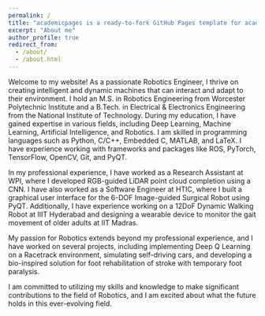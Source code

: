 ```yaml
---
permalink: /
title: "academicpages is a ready-to-fork GitHub Pages template for academic personal websites"
excerpt: "About me"
author_profile: true
redirect_from: 
  - /about/
  - /about.html
---
```


Welcome to my website! As a passionate Robotics Engineer, I thrive on creating intelligent and dynamic machines that can interact and adapt to their environment. I hold an M.S. in Robotics Engineering from Worcester Polytechnic Institute and a B.Tech. in Electrical & Electronics Engineering from the National Institute of Technology. During my education, I have gained expertise in various fields, including Deep Learning, Machine Learning, Artificial Intelligence, and Robotics. I am skilled in programming languages such as Python, C/C++, Embedded C, MATLAB, and LaTeX. I have experience working with frameworks and packages like ROS, PyTorch, TensorFlow, OpenCV, Git, and PyQT.

In my professional experience, I have worked as a Research Assistant at WPI, where I developed RGB-guided LiDAR point cloud completion using a CNN. I have also worked as a Software Engineer at HTIC, where I built a graphical user interface for the 6-DOF Image-guided Surgical Robot using PyQT. Additionally, I have experience working on a 12DoF Dynamic Walking Robot at IIIT Hyderabad and designing a wearable device to monitor the gait movement of older adults at IIT Madras.

My passion for Robotics extends beyond my professional experience, and I have worked on several projects, including implementing Deep Q Learning on a Racetrack environment, simulating self-driving cars, and developing a bio-inspired solution for foot rehabilitation of stroke with temporary foot paralysis.

I am committed to utilizing my skills and knowledge to make significant contributions to the field of Robotics, and I am excited about what the future holds in this ever-evolving field.